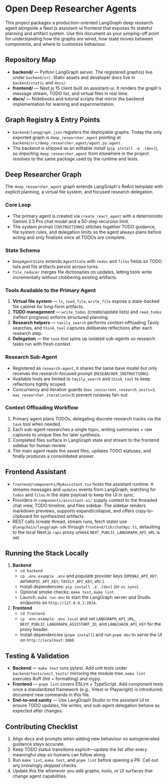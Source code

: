 # Open Deep Researcher Agents

This project packages a production-oriented LangGraph deep research agent alongside a Next.js assistant-ui frontend that exposes its stateful planning and artifact system. Use this document as your jumping-off point for understanding how the graphs are wired, how state moves between components, and where to customize behaviour.

## Repository Map

- **backend/** — Python LangGraph server. The registered graph(s) live under `backend/src`. Static assets and developer docs live in `backend/static` and `docs/`.
- **frontend/** — Next.js 15 client built on assistant-ui. It renders the graph's message stream, TODO list, and virtual files in real time.
- **docs/** — Notebooks and tutorial scripts that mirror the backend implementation for learning and experimentation.

## Graph Registry & Entry Points

- `backend/langgraph.json` registers the deployable graphs. Today the only exported graph is `deep_researcher_agent` pointing at `backend/src/deep_researcher_agent/agent.py:agent`.
- The backend is shipped as an editable install (`pip install -e .[dev]`), so importing `deep_researcher_agent` from elsewhere in the project resolves to the same package used by the runtime and tests.

## Deep Researcher Graph

The `deep_researcher_agent` graph extends LangGraph's ReAct template with explicit planning, a virtual file system, and focused research delegation.

### Core Loop

- The primary agent is created via `create_react_agent` with a deterministic Gemini 2.5 Pro chat model and a 50-step recursion limit.
- The system prompt (`INSTRUCTIONS`) stitches together TODO guidance, file system rules, and delegation limits so the agent always plans before acting and only finalizes once all TODOs are complete.

### State Schema

- `DeepAgentState` extends `AgentState` with `todos` and `files` fields so TODO lists and file artifacts persist across turns.
- `file_reducer` merges file dictionaries on updates, letting tools write incrementally without clobbering existing artifacts.

### Tools Available to the Primary Agent

1. **Virtual file system** — `ls`, `read_file`, `write_file` expose a state-backed file cabinet for long-form artifacts.
2. **TODO management** — `write_todos` (create/update lists) and `read_todos` (reflect progress) enforce structured planning.
3. **Research helpers** — `tavily_search` performs context-offloading Tavily searches, and `think_tool` captures deliberate reflections after each research step.
4. **Delegation** — the `task` tool spins up isolated sub-agents so research tasks run with fresh context.

### Research Sub-Agent

- Registered as `research-agent`, it shares the same base model but only receives the research-focused prompt (`RESEARCHER_INSTRUCTIONS`).
- Available tools are limited to `tavily_search` and `think_tool` to keep reflections tightly scoped.
- Concurrency and iteration guards (`max_concurrent_research_units=3`, `max_researcher_iterations=3`) prevent runaway fan-out.

### Context Offloading Workflow

1. Primary agent plans TODOs, delegating discrete research tracks via the `task` tool when needed.
2. Each sub-agent researches a single topic, writing summaries + raw captures to unique files for later synthesis.
3. Completed files surface in LangGraph state and stream to the frontend sidebar for human review.
4. The main agent reads the saved files, updates TODO statuses, and finally produces a consolidated answer.

## Frontend Assistant

- `frontend/components/MyAssistant.tsx` hosts the assistant runtime. It streams messages and `updates` events from LangGraph, watching for `todos` and `files` in the state payload to keep the UI in sync.
- Providers in `components/assistant-ui/` supply context to the threaded chat view, TODO timeline, and files sidebar. The sidebar renders markdown previews, supports expand/collapse, and offers copy-to-clipboard for synthesized artifacts.
- REST calls (create thread, stream runs, fetch state) use `@langchain/langgraph-sdk` through `frontend/lib/chatApi.ts`, defaulting to the local Next.js `/api` proxy unless `NEXT_PUBLIC_LANGGRAPH_API_URL` is set.

## Running the Stack Locally

1. **Backend**
   - `cd backend`
   - `cp .env.example .env` and populate provider keys (`OPENAI_API_KEY`, `ANTHROPIC_API_KEY`, `TAVILY_API_KEY`, etc.).
   - Install dependencies: `pip install -e .[dev]` (or `uv sync`).
   - Optional smoke checks: `make test`, `make lint`.
   - Launch: `make run-dev` to start the LangGraph server and Studio endpoints on `http://127.0.0.1:2024`.
2. **Frontend**
   - `cd frontend`
   - `cp .env.example .env.local` and set `LANGGRAPH_API_URL`, `NEXT_PUBLIC_LANGGRAPH_ASSISTANT_ID`, and `LANGCHAIN_API_KEY` for the proxy header.
   - Install dependencies (`pnpm install`) and run `pnpm dev` to serve the UI on `http://localhost:3000`.

## Testing & Validation

- **Backend** — `make test` runs pytest. Add unit tests under `backend/tests/unit_tests/` mirroring the module tree. `make lint` executes Ruff (lint + formatting) and mypy.
- **Frontend** — `pnpm lint` covers ESLint + TypeScript. Add component tests once a standardized framework (e.g., Vitest or Playwright) is introduced; document new commands in this file.
- **End-to-end sanity** — Use LangGraph Studio or the assistant UI to ensure TODO updates, file writes, and sub-agent delegation behave as expected after changes.

## Contributing Checklist

1. Align docs and prompts when adding new behaviour so autogenerated guidance stays accurate.
2. Keep TODO status transitions explicit—update the list after every meaningful step so humans can follow along.
3. Run `make lint`, `make test`, and `pnpm lint` before opening a PR. Call out any knowingly skipped checks.
4. Update this file whenever you add graphs, tools, or UI surfaces that change agent capabilities.
